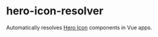 # hero-icon-resolver

Automatically resolves [Hero Icon](https://heroicons.com/) components in Vue apps.

